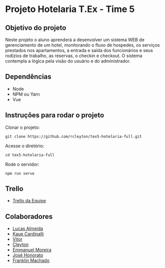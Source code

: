 # Projeto Hotelaria T.Ex - Time 5

## Objetivo do projeto

Neste projeto o aluno aprenderá a desenvolver um sistema WEB de gerenciamento de um hotel, monitorando o fluxo de hospedes, os serviços prestados nos apartamentos, a entrada e saída dos funcionários e seus rodízios de trabalho, as reservas, o checkin e checkout. O sistema contempla a lógica pela visão do usuário e do administrador.

## Dependências

* Node
* NPM ou Yarn
* Vue

## Instruções para rodar o projeto

Clonar o projeto:
```
git clone https://github.com/rcleyton/tex5-hotelaria-full.git
```
Acesse o diretório:
```
cd tex5-hotelaria-full
```
Rode o servidor:
```
npm run serve
```
## Trello

- [Trello da Equipe](https://trello.com/b/law7qFsF/full-hotel-time-5)

## Colaboradores

- [Lucas Almeida](https://github.com/acamposlucas)
- [Kaue Cardinalli](https://github.com/kauecardinalli)
- [Vitor](https://github.com/Vitor-hr)
- [Cleyton](https://github.com/rcleyton)
- [Emmanuel Moreira](https://github.com/EmmanuelAlbuquerque)
- [José Honorato](https://github.com/HonoratoSilva)
- [Franklin Machado](https://github.com/franklinmachado)